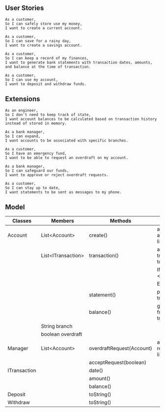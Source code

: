 ## User Stories

```
As a customer,
So I can safely store use my money,
I want to create a current account.

As a customer,
So I can save for a rainy day,
I want to create a savings account.

As a customer,
So I can keep a record of my finances,
I want to generate bank statements with transaction dates, amounts, and balance at the time of transaction.

As a customer,
So I can use my account,
I want to deposit and withdraw funds.
```

## Extensions

```
As an engineer,
So I don't need to keep track of state,
I want account balances to be calculated based on transaction history instead of stored in memory.

As a bank manager,
So I can expand,
I want accounts to be associated with specific branches.

As a customer,
So I have an emergency fund,
I want to be able to request an overdraft on my account.

As a bank manager,
So I can safeguard our funds,
I want to approve or reject overdraft requests.

As a customer,
So I can stay up to date,
I want statements to be sent as messages to my phone.
```

## Model
| Classes      | Members             | Methods                   | Scenario                          | Output    |
|--------------|---------------------|---------------------------|-----------------------------------|-----------|
| Account      | List\<Account>      | create()                  | adds new account to list          | Account   |
|              | List\<ITransaction> | transaction()             | adds new transaction to list      | boolean   |
|              |                     |                           | If withdraw <= balance            | true      |
|              |                     |                           | Else                              | false     |
|              |                     | statement()               | print list of transactions        |           |
|              |                     | balance()                 | get balance from last transaction | double    |
|              | String branch       |                           |                                   |           |
|              | boolean overdraft   |                           |                                   |           |
| Manager      | List\<Account>      | overdraftRequest(Account) | adds request to list              |           |
|              |                     | acceptRequest(boolean)    |                                   |           |
| ITransaction |                     | date()                    |                                   | LocalDate |
|              |                     | amount()                  |                                   | double    |
|              |                     | balance()                 |                                   | double    |
| Deposit      |                     | toString()                |                                   | String    |
| Withdraw     |                     | toString()                |                                   | String    |
